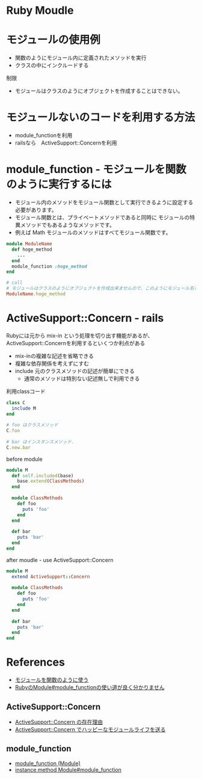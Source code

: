 Ruby Moudle
===============

# モジュールの使用例

+ 関数のようにモジュール内に定義されたメソッドを実行
+ クラスの中にインクルードする

制限

+ モジュールはクラスのようにオブジェクトを作成することはできない。

# モジュールないのコードを利用する方法

* module_functionを利用
* railsなら　ActiveSupport::Concernを利用

# module_function - モジュールを関数のように実行するには

+ モジュール内のメソッドをモジュール関数として実行できるように設定する必要があります。
+ モジュール関数とは、プライベートメソッドであると同時に モジュールの特異メソッドでもあるようなメソッドです。
+ 例えば Math モジュールのメソッドはすべてモジュール関数です。

```rb
module ModuleName
  def hoge_method
    ...
  end
  module_function :hoge_method
end

# call
# モジュールはクラスのようにオブジェクトを作成出来ませんので、このようにモジュール名を指定してメソッドを実行します
ModuleName.hoge_method
```

# ActiveSupport::Concern - rails

Rubyには元から mix-in という処理を切り出す機能があるが、ActiveSupport::Concernを利用するといくつか利点がある

* mix-inの複雑な記述を省略できる
* 複雑な依存関係を考えずにすむ
* include 元のクラスメソッドの記述が簡単にできる
  * 通常のメソッドは特別ない記述無しで利用できる


利用classコード
```rb
class C
  include M
end
 
# foo はクラスメソッド
C.foo
 
# bar はインスタンスメソッド.
C.new.bar
```

before module
```rb
module M
  def self.included(base)
    base.extend(ClassMethods)
  end
 
  module ClassMethods
    def foo
      puts 'foo'
    end
  end
 
  def bar
    puts 'bar'
  end
end
```

after moudle - use ActiveSupport::Concern
```rb
module M
  extend ActiveSupport::Concern
 
  module ClassMethods
    def foo
      puts 'foo'
    end
  end
 
  def bar
    puts 'bar'
  end
end
```



# References

+ [モジュールを関数のように使う](http://www.rubylife.jp/ini/module/index2.html)
+ [RubyのModule#module_functionの使い道が良く分かりません](http://qa.atmarkit.co.jp/q/37)

## ActiveSupport::Concern

+ [ActiveSupport::Concern の存在理由](http://qiita.com/castaneai/items/6dc121ce6ff100614f42)
+ [ActiveSupport::Concern でハッピーなモジュールライフを送る](http://www.techscore.com/blog/2013/03/22/activesupportconcern-%E3%81%A7%E3%83%8F%E3%83%83%E3%83%94%E3%83%BC%E3%81%AA%E3%83%A2%E3%82%B8%E3%83%A5%E3%83%BC%E3%83%AB%E3%83%A9%E3%82%A4%E3%83%95%E3%82%92%E9%80%81%E3%82%8B/)

## module_function

+ [module_function (Module)](http://ref.xaio.jp/ruby/classes/module/module_function)
+ [instance method Module#module_function](https://docs.ruby-lang.org/ja/latest/method/Module/i/module_function.html)